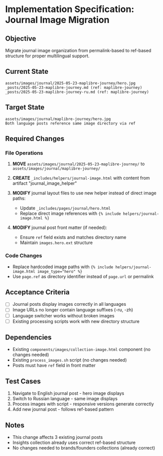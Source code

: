 # Implementation Specification: Journal Image Migration

## Objective
Migrate journal image organization from permalink-based to ref-based structure for proper multilingual support.

## Current State
```
assets/images/journal/2025-05-23-maplibre-journey/hero.jpg
_posts/2025-05-23-maplibre-journey.md (ref: maplibre-journey)
_posts/2025-05-23-maplibre-journey-ru.md (ref: maplibre-journey)
```

## Target State
```
assets/images/journal/maplibre-journey/hero.jpg
Both language posts reference same image directory via ref
```

## Required Changes

### File Operations
1. **MOVE** `assets/images/journal/2025-05-23-maplibre-journey/` to `assets/images/journal/maplibre-journey/`

2. **CREATE** `_includes/helpers/journal-image.html` with content from artifact "journal_image_helper"

3. **MODIFY** journal layout files to use new helper instead of direct image paths:
   - Update `_includes/pages/journal/hero.html` 
   - Replace direct image references with `{% include helpers/journal-image.html %}`

4. **MODIFY** journal post front matter (if needed):
   - Ensure `ref` field exists and matches directory name
   - Maintain `images.hero.ext` structure

### Code Changes
- Replace hardcoded image paths with `{% include helpers/journal-image.html image_type="hero" %}`
- Use `page.ref` as directory identifier instead of `page.url` or permalink

## Acceptance Criteria
- [ ] Journal posts display images correctly in all languages
- [ ] Image URLs no longer contain language suffixes (-ru, -zh)
- [ ] Language switcher works without broken images
- [ ] Existing processing scripts work with new directory structure

## Dependencies
- Existing `components/images/collection-image.html` component (no changes needed)
- Existing `process_images.sh` script (no changes needed)
- Posts must have `ref` field in front matter

## Test Cases
1. Navigate to English journal post - hero image displays
2. Switch to Russian language - same image displays  
3. Process images with script - responsive versions generate correctly
4. Add new journal post - follows ref-based pattern

## Notes
- This change affects 3 existing journal posts
- Insights collection already uses correct ref-based structure
- No changes needed to brands/founders collections (already correct)